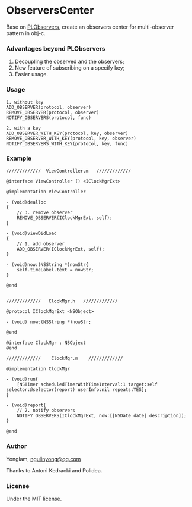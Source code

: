 # ObserversCenter
Base on [PLObservers](https://github.com/Polidea/PLObservers), create an observers center for multi-observer pattern in obj-c. 

### Advantages beyond PLObservers

1. Decoupling the observed and the observers; 
2. New feature of subscribing on a specify key;
3. Easier usage.

### Usage

```
1. without key
ADD_OBSERVER(protocol, observer)
REMOVE_OBSERVER(protocol, observer)
NOTIFY_OBSERVERS(protocol, func)

2. with a key
ADD_OBSERVER_WITH_KEY(protocol, key, observer)
REMOVE_OBSERVER_WITH_KEY(protocol, key, observer)
NOTIFY_OBSERVERS_WITH_KEY(protocol, key, func)
```
### Example

```
/////////////  ViewController.m   /////////////

@interface ViewController () <IClockMgrExt>

@implementation ViewController

- (void)dealloc
{
    // 3. remove observer 
    REMOVE_OBSERVER(IClockMgrExt, self);
}

- (void)viewDidLoad
{
    // 1. add observer
    ADD_OBSERVER(IClockMgrExt, self);
}

- (void)now:(NSString *)nowStr{
    self.timeLabel.text = nowStr;
}

@end
```
```

/////////////   ClockMgr.h   /////////////

@protocol IClockMgrExt <NSObject>

- (void) now:(NSString *)nowStr;

@end

@interface ClockMgr : NSObject
@end
```
```
/////////////    ClockMgr.m    /////////////

@implementation ClockMgr

- (void)run{
    [NSTimer scheduledTimerWithTimeInterval:1 target:self selector:@selector(report) userInfo:nil repeats:YES];
}

- (void)report{
    // 2. notify observers
    NOTIFY_OBSERVERS(IClockMgrExt, now:[[NSDate date] description]);
}

@end

```

### Author
Yonglam, ngulinyong@qq.com

Thanks to Antoni Kedracki and Polidea.


### License
Under the MIT license.